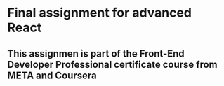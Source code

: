 # Final assignment for advanced React 
## This assignmen is part of the Front-End Developer Professional certificate course from META and Coursera



